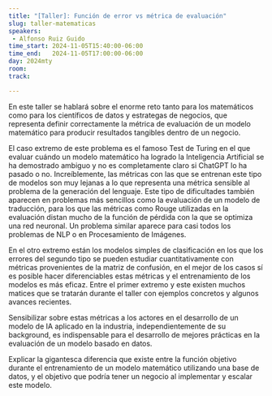 ```yaml
---
title: "[Taller]: Función de error vs métrica de evaluación"
slug: taller-matematicas
speakers:
 - Alfonso Ruiz Guido
time_start: 2024-11-05T15:40:00-06:00
time_end:   2024-11-05T17:00:00-06:00
day: 2024mty
room: 
track: 

---
```


En este taller se hablará sobre el enorme reto tanto para los matemáticos como para los científicos de datos y estrategas de negocios, que representa definir correctamente la métrica de evaluación de un modelo matemático para producir resultados tangibles dentro de un negocio.

El caso extremo de este problema es el famoso Test de Turing en el que evaluar cuándo un modelo matemático ha logrado la Inteligencia Artificial se ha demostrado ambiguo y no es completamente claro si ChatGPT lo ha pasado o no. Increíblemente, las métricas con las que se entrenan este tipo de modelos son muy lejanas a lo que representa una métrica sensible al problema de la generación del lenguaje. Este tipo de dificultades también aparecen en problemas más sencillos como la evaluación de un modelo de traducción, para los que las métricas como Rouge utilizadas en la evaluación distan mucho de la función de pérdida con la que se optimiza una red neuronal. Un problema similar aparece para casi todos los problemas de NLP o en Procesamiento de Imágenes.

En el otro extremo están los modelos simples de clasificación en los que los errores del segundo tipo se pueden estudiar cuantitativamente con métricas provenientes de la matriz de confusión, en el mejor de los casos sí es posible hacer diferenciables estas métricas y el entrenamiento de los modelos es más eficaz. Entre el primer extremo y este existen muchos matices que se tratarán durante el taller con ejemplos concretos y algunos avances recientes.

Sensibilizar sobre estas métricas a los actores en el desarrollo de un modelo de IA aplicado en la industria, independientemente de su background, es indispensable para el desarrollo de mejores prácticas en la evaluación de un modelo basado en datos.

Explicar la gigantesca diferencia que existe entre la función objetivo durante el entrenamiento de un modelo matemático utilizando una base de datos, y el objetivo que podría tener un negocio al implementar y escalar este modelo.  

